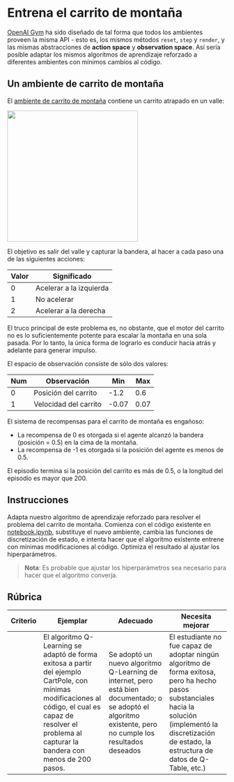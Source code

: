# Entrena el carrito de montaña

[OpenAI Gym](http://gym.openai.com) ha sido diseñado de tal forma que todos los ambientes proveen la misma API - esto es, los mismos métodos `reset`, `step` y `render`, y las mismas abstracciones de **action space** y **observation space**. Así sería posible adaptar los mismos algoritmos de aprendizaje reforzado a diferentes ambientes con mínimos cambios al código.

## Un ambiente de carrito de montaña

El [ambiente de carrito de montaña](https://gym.openai.com/envs/MountainCar-v0/) contiene un carrito atrapado en un valle:

<img src="../images/mountaincar.png" width="300"/>

El objetivo es salir del valle y capturar la bandera, al hacer a cada paso una de las siguientes acciones:

| Valor | Significado |
|---|---|
| 0 | Acelerar a la izquierda |
| 1 | No acelerar |
| 2 | Acelerar a la derecha |

El truco principal de este problema es, no obstante, que el motor del carrito no es lo suficientemente potente para escalar la montaña en una sola pasada. Por lo tanto, la única forma de lograrlo es conducir hacia atrás y adelante para generar impulso.

El espacio de observación consiste de sólo dos valores:

| Num | Observación           | Min   | Max  |
|-----|-----------------------|-------|------|
|  0  | Posición del carrito   | -1.2  | 0.6  |
|  1  | Velocidad del carrito | -0.07 | 0.07 |

El sistema de recompensas para el carrito de montaña es engañoso:

* La recompensa de 0 es otorgada si el agente alcanzó la bandera (posición = 0.5) en la cima de la montaña.
* La recompensa de -1 es otorgada si la posición del agente es menos de 0.5.

El episodio termina si la posición del carrito es más de 0.5, o la longitud del episodio es mayor que 200.

## Instrucciones

Adapta nuestro algoritmo de aprendizaje reforzado para resolver el problema del carrito de montaña. Comienza con el código existente en [notebook.ipynb](../notebook.ipynb), substituye el nuevo ambiente, cambia las funciones de discretización de estado, e intenta hacer que el algoritmo existente entrene con mínimas modificaciones al código. Optimiza el resultado al ajustar los hiperparámetros.

> **Nota**: Es probable que ajustar los hiperparámetros sea necesario para hacer que el algoritmo converja.
## Rúbrica

| Criterio | Ejemplar | Adecuado | Necesita mejorar |
| -------- | --------- | -------- | ----------------- |
|          | El algoritmo Q-Learning se adaptó de forma exitosa a partir del ejemplo CartPole, con mínimas modificaciones al código, el cual es capaz de resolver el problema al capturar la bandera con menos de 200 pasos. | Se adoptó un nuevo algoritmo Q-Learning de internet, pero está bien documentado; o se adoptó el algoritmo existente, pero no cumple los resultados deseados | El estudiante no fue capaz de adoptar ningún algoritmo de forma exitosa, pero ha hecho pasos substanciales hacia la solución (implementó la discretización de estado, la estructura de datos de Q-Table, etc.) |
